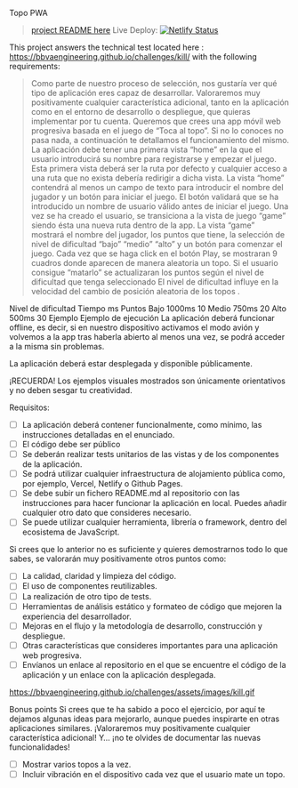 Topo PWA
> [project README here](https://github.com/friedelredward/topo-pwa/blob/master/topo-pwa/README.md)
> Live Deploy:  [![Netlify Status](https://api.netlify.com/api/v1/badges/93cf819b-7466-403b-8dfa-433957ecbe4f/deploy-status)](https://app.netlify.com/sites/whack-a-mole-pwa/deploys)

This project answers the technical test located here : https://bbvaengineering.github.io/challenges/kill/
with the following requirements:
> Como parte de nuestro proceso de selección, nos gustaría ver qué tipo de aplicación eres capaz de desarrollar. Valoraremos muy positivamente cualquier característica adicional,
> tanto en la aplicación como en el entorno de desarrollo o despliegue, que quieras implementar por tu cuenta.
> Queremos que crees una app móvil web progresiva basada en el juego de “Toca al topo”.
> Si no lo conoces no pasa nada, a continuación te detallamos el funcionamiento del mismo.
> La aplicación debe tener una primera vista “home” en la que el usuario introducirá su nombre para registrarse y empezar el juego. Esta primera vista deberá ser la ruta por defecto y cualquier acceso a una ruta que no exista debería redirigir a dicha vista.
> La vista “home” contendrá al menos un campo de texto para introducir el nombre del jugador y un botón para iniciar el juego. El botón validará que se ha introducido un nombre de usuario válido antes de iniciar el juego.
> Una vez se ha creado el usuario, se transiciona a la vista de juego “game” siendo ésta una nueva ruta dentro de la app.
> La vista “game” mostrará el nombre del jugador, los puntos que tiene, la selección de nivel de dificultad “bajo” “medio” “alto” y un botón para comenzar el juego.
> Cada vez que se haga click en el botón Play, se mostraran 9 cuadros donde aparecen de manera aleatoria un topo. Si el usuario consigue “matarlo” se actualizaran los puntos según el nivel de dificultad que tenga seleccionado
El nivel de dificultad influye en la velocidad del cambio de posición aleatoria de los topos .

Nivel de dificultad	Tiempo ms	Puntos
Bajo	1000ms	10
Medio	750ms	20
Alto	500ms	30
Ejemplo
Ejemplo de ejecución
La aplicación deberá funcionar offline, es decir, si en nuestro dispositivo activamos el modo avión y volvemos a la app tras haberla abierto al menos una vez, se podrá acceder a la misma sin problemas.

La aplicación deberá estar desplegada y disponible públicamente.

¡RECUERDA! Los ejemplos visuales mostrados son únicamente orientativos y no deben sesgar tu creatividad.

Requisitos:
- [ ] La aplicación deberá contener funcionalmente, como mínimo, las instrucciones detalladas en el enunciado.
- [ ] El código debe ser público
- [ ] Se deberán realizar tests unitarios de las vistas y de los componentes de la aplicación.
- [ ] Se podrá utilizar cualquier infraestructura de alojamiento pública como, por ejemplo, Vercel, Netlify o Github Pages.
- [ ] Se debe subir un fichero README.md al repositorio con las instrucciones para hacer funcionar la aplicación en local. Puedes añadir cualquier otro dato que consideres necesario.
- [ ] Se puede utilizar cualquier herramienta, librería o framework, dentro del ecosistema de JavaScript.

Si crees que lo anterior no es suficiente y quieres demostrarnos todo lo que sabes, se valorarán muy positivamente otros puntos como:

- [ ] La calidad, claridad y limpieza del código.
- [ ] El uso de componentes reutilizables.
- [ ] La realización de otro tipo de tests.
- [ ] Herramientas de análisis estático y formateo de código que mejoren la experiencia del desarrollador.
- [ ] Mejoras en el flujo y la metodología de desarrollo, construcción y despliegue.
- [ ] Otras características que consideres importantes para una aplicación web progresiva.
- [ ] Envíanos un enlace al repositorio en el que se encuentre el código de la aplicación y un enlace con la aplicación desplegada.

https://bbvaengineering.github.io/challenges/assets/images/kill.gif

Bonus points
Si crees que te ha sabido a poco el ejercicio, por aquí te dejamos algunas ideas para mejorarlo, aunque puedes inspirarte en otras aplicaciones similares. ¡Valoraremos muy positivamente cualquier característica adicional! Y… ¡no te olvides de documentar las nuevas funcionalidades!

- [ ] Mostrar varios topos a la vez.
- [ ] Incluir vibración en el dispositivo cada vez que el usuario mate un topo.
